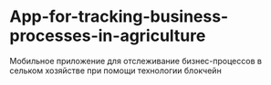 # App-for-tracking-business-processes-in-agriculture
Мобильное приложение для отслеживание бизнес-процессов в сельком хозяйстве при помощи технологии блокчейн 
